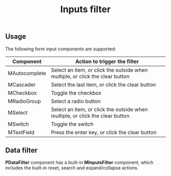 ﻿---
title: Inputs filter
desc: "The **MInputsFilter** component provides the ability to trigger a filter action when the user presses the enter key, select an item or clear the input. Usually used with the **MDataTable** component."
related:
  - /blazor/components/text-fields
  - /blazor/components/date-digital-clock-pickers
---

## Usage

The following form input components are supported:

| Component     | Action to trigger the filter                                                  |
|---------------|-------------------------------------------------------------------------------|
| MAutocomplete | Select an item, or click the outside when multiple, or click the clear button |
| MCascader     | Select the last item, or click the clear button                               |
| MCheckbox     | Toggle the checkbox                                                           |
| MRadioGroup   | Select a radio button                                                         |
| MSelect       | Select an item, or click the outside when multiple, or click the clear button |
| MSwitch       | Toggle the switch                                                             |
| MTextField    | Press the enter key, or click the clear button                                |

<masa-example file="Examples.components.inputs_filter.Usage"></masa-example>

## Data filter

**PDataFilter** component has a built-in **MInputsFilter** component, which includes the built-in reset, search and expand/collapse actions.

<masa-example file="Examples.components.inputs_filter.DataFilter"></masa-example>